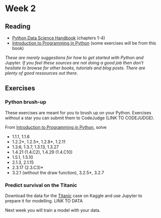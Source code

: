 # Week 2
## Reading
- [Python Data Science Handbook](https://jakevdp.github.io/PythonDataScienceHandbook/) (chapters 1-4)
- [Introduction to Programming in Python](https://introcs.cs.princeton.edu/python/home/) (some exercises will be from this book)

_These are merely suggestions for how to get started with Python and Jupyter. If you feel these sources are not doing a good job then don't hesitate to browse for other books, tutorials and blog posts. There are plenty of good ressources out there._

## Exercises
### Python brush-up
These exercises are meant for you to brush up on your Python. Exercises *without* a star you can submit them to CodeJudge (LINK TO CODEJUDGE).

From [Introduction to Programming in Python](https://introcs.cs.princeton.edu/python/home/), solve 

- 1.1.1, 1.1.6
- 1.2.2*, 1.2.5*, 1.2.8*, 1.2.11
- 1.3.6, 1.3.7, 1.3.13, 1.3.27
- 1.4.21 (1.4.C2), 1.4.29 (1.4.C10)
- 1.5.1, 1.5.10
- 2.1.3, 2.1.15
- 2.3.17 (2.3.C3)*
- 3.2.1 (without the draw function), 3.2.5*, 3.2.7

### Predict survival on the Titanic
Download the data for the [Titanic](https://www.kaggle.com/c/titanic/overview) case on Kaggle and use Jupyter to prepare it for modelling. LINK TO DATA

Next week you will train a model with your data. 

